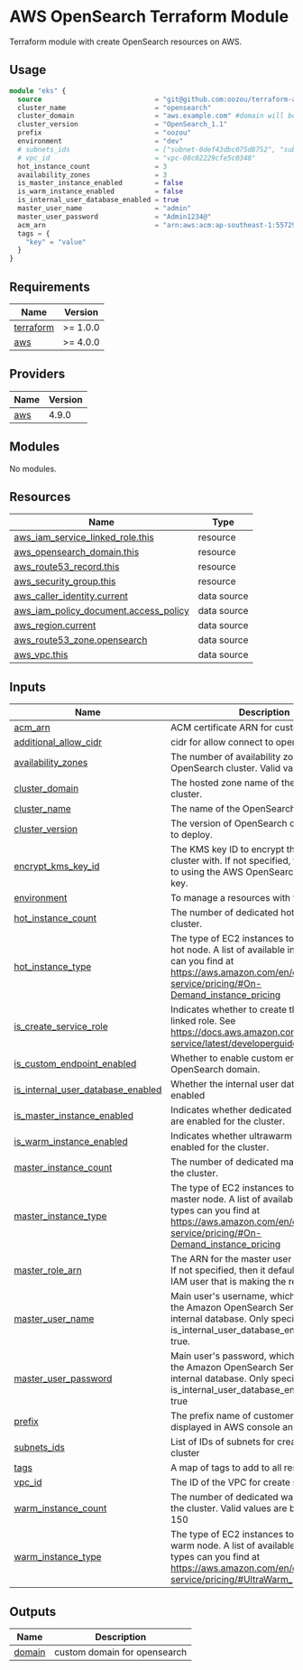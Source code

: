 # AWS OpenSearch Terraform Module

Terraform module with create OpenSearch resources on AWS.

## Usage

```terraform
module "eks" {
  source                            = "git@github.com:oozou/terraform-aws-opensearch.git?ref=develop"
  cluster_name                      = "opensearch"
  cluster_domain                    = "aws.example.com" #domain will be opensearch.aws.example.com
  cluster_version                   = "OpenSearch_1.1"
  prefix                            = "oozou"
  environment                       = "dev"
  # subnets_ids                     = ["subnet-0def43dbc075d8752", "subnet-0972a6a0d8662f4f0", "subnet-086850caacfacff7f"]
  # vpc_id                          = "vpc-08c02229cfe5c0348"
  hot_instance_count                = 3
  availability_zones                = 3
  is_master_instance_enabled        = false
  is_warm_instance_enabled          = false
  is_internal_user_database_enabled = true
  master_user_name                  = "admin"
  master_user_password              = "Admin1234@"
  acm_arn                           = "arn:aws:acm:ap-southeast-1:557291035693:certificate/dda9fd68-88e0-4a7b-8f7e-29a94c10ae58"
  tags = {
    "key" = "value"
  }
}
```

<!-- BEGIN_TF_DOCS -->
## Requirements

| Name | Version |
|------|---------|
| <a name="requirement_terraform"></a> [terraform](#requirement\_terraform) | >= 1.0.0 |
| <a name="requirement_aws"></a> [aws](#requirement\_aws) | >= 4.0.0 |

## Providers

| Name | Version |
|------|---------|
| <a name="provider_aws"></a> [aws](#provider\_aws) | 4.9.0 |

## Modules

No modules.

## Resources

| Name | Type |
|------|------|
| [aws_iam_service_linked_role.this](https://registry.terraform.io/providers/hashicorp/aws/latest/docs/resources/iam_service_linked_role) | resource |
| [aws_opensearch_domain.this](https://registry.terraform.io/providers/hashicorp/aws/latest/docs/resources/opensearch_domain) | resource |
| [aws_route53_record.this](https://registry.terraform.io/providers/hashicorp/aws/latest/docs/resources/route53_record) | resource |
| [aws_security_group.this](https://registry.terraform.io/providers/hashicorp/aws/latest/docs/resources/security_group) | resource |
| [aws_caller_identity.current](https://registry.terraform.io/providers/hashicorp/aws/latest/docs/data-sources/caller_identity) | data source |
| [aws_iam_policy_document.access_policy](https://registry.terraform.io/providers/hashicorp/aws/latest/docs/data-sources/iam_policy_document) | data source |
| [aws_region.current](https://registry.terraform.io/providers/hashicorp/aws/latest/docs/data-sources/region) | data source |
| [aws_route53_zone.opensearch](https://registry.terraform.io/providers/hashicorp/aws/latest/docs/data-sources/route53_zone) | data source |
| [aws_vpc.this](https://registry.terraform.io/providers/hashicorp/aws/latest/docs/data-sources/vpc) | data source |

## Inputs

| Name | Description | Type | Default | Required |
|------|-------------|------|---------|:--------:|
| <a name="input_acm_arn"></a> [acm\_arn](#input\_acm\_arn) | ACM certificate ARN for custom endpoint. | `string` | `""` | no |
| <a name="input_additional_allow_cidr"></a> [additional\_allow\_cidr](#input\_additional\_allow\_cidr) | cidr for allow connect to opensearch | `list(string)` | `[]` | no |
| <a name="input_availability_zones"></a> [availability\_zones](#input\_availability\_zones) | The number of availability zones for the OpenSearch cluster. Valid values: 1, 2 or 3. | `number` | `3` | no |
| <a name="input_cluster_domain"></a> [cluster\_domain](#input\_cluster\_domain) | The hosted zone name of the OpenSearch cluster. | `string` | n/a | yes |
| <a name="input_cluster_name"></a> [cluster\_name](#input\_cluster\_name) | The name of the OpenSearch cluster. | `string` | `"opensearch"` | no |
| <a name="input_cluster_version"></a> [cluster\_version](#input\_cluster\_version) | The version of OpenSearch or Elasticsearch to deploy. | `string` | `""` | no |
| <a name="input_encrypt_kms_key_id"></a> [encrypt\_kms\_key\_id](#input\_encrypt\_kms\_key\_id) | The KMS key ID to encrypt the OpenSearch cluster with. If not specified, then it defaults to using the AWS OpenSearch Service KMS key. | `string` | `""` | no |
| <a name="input_environment"></a> [environment](#input\_environment) | To manage a resources with tags | `string` | n/a | yes |
| <a name="input_hot_instance_count"></a> [hot\_instance\_count](#input\_hot\_instance\_count) | The number of dedicated hot nodes in the cluster. | `number` | `1` | no |
| <a name="input_hot_instance_type"></a> [hot\_instance\_type](#input\_hot\_instance\_type) | The type of EC2 instances to run for each hot node. A list of available instance types can you find at https://aws.amazon.com/en/opensearch-service/pricing/#On-Demand_instance_pricing | `string` | `"r6gd.large.search"` | no |
| <a name="input_is_create_service_role"></a> [is\_create\_service\_role](#input\_is\_create\_service\_role) | Indicates whether to create the service-linked role. See https://docs.aws.amazon.com/opensearch-service/latest/developerguide/slr.html | `bool` | `true` | no |
| <a name="input_is_custom_endpoint_enabled"></a> [is\_custom\_endpoint\_enabled](#input\_is\_custom\_endpoint\_enabled) | Whether to enable custom endpoint for the OpenSearch domain. | `bool` | `true` | no |
| <a name="input_is_internal_user_database_enabled"></a> [is\_internal\_user\_database\_enabled](#input\_is\_internal\_user\_database\_enabled) | Whether the internal user database is enabled | `bool` | `false` | no |
| <a name="input_is_master_instance_enabled"></a> [is\_master\_instance\_enabled](#input\_is\_master\_instance\_enabled) | Indicates whether dedicated master nodes are enabled for the cluster. | `bool` | `false` | no |
| <a name="input_is_warm_instance_enabled"></a> [is\_warm\_instance\_enabled](#input\_is\_warm\_instance\_enabled) | Indicates whether ultrawarm nodes are enabled for the cluster. | `bool` | `true` | no |
| <a name="input_master_instance_count"></a> [master\_instance\_count](#input\_master\_instance\_count) | The number of dedicated master nodes in the cluster. | `number` | `3` | no |
| <a name="input_master_instance_type"></a> [master\_instance\_type](#input\_master\_instance\_type) | The type of EC2 instances to run for each master node. A list of available instance types can you find at https://aws.amazon.com/en/opensearch-service/pricing/#On-Demand_instance_pricing | `string` | `"r6gd.large.search"` | no |
| <a name="input_master_role_arn"></a> [master\_role\_arn](#input\_master\_role\_arn) | The ARN for the master user of the cluster. If not specified, then it defaults to using the IAM user that is making the request. | `string` | `null` | no |
| <a name="input_master_user_name"></a> [master\_user\_name](#input\_master\_user\_name) | Main user's username, which is stored in the Amazon OpenSearch Service domain's internal database. Only specify if is\_internal\_user\_database\_enabled is set to true. | `string` | `null` | no |
| <a name="input_master_user_password"></a> [master\_user\_password](#input\_master\_user\_password) | Main user's password, which is stored in the Amazon OpenSearch Service domain's internal database. Only specify if is\_internal\_user\_database\_enabled is set to true | `string` | `null` | no |
| <a name="input_prefix"></a> [prefix](#input\_prefix) | The prefix name of customer to be displayed in AWS console and resource | `string` | n/a | yes |
| <a name="input_subnets_ids"></a> [subnets\_ids](#input\_subnets\_ids) | List of IDs of subnets for create opensearch cluster | `list(string)` | `null` | no |
| <a name="input_tags"></a> [tags](#input\_tags) | A map of tags to add to all resources. | `map(string)` | `{}` | no |
| <a name="input_vpc_id"></a> [vpc\_id](#input\_vpc\_id) | The ID of the VPC for create security group | `string` | `null` | no |
| <a name="input_warm_instance_count"></a> [warm\_instance\_count](#input\_warm\_instance\_count) | The number of dedicated warm nodes in the cluster. Valid values are between 2 and 150 | `number` | `3` | no |
| <a name="input_warm_instance_type"></a> [warm\_instance\_type](#input\_warm\_instance\_type) | The type of EC2 instances to run for each warm node. A list of available instance types can you find at https://aws.amazon.com/en/elasticsearch-service/pricing/#UltraWarm_pricing | `string` | `"ultrawarm1.medium.search"` | no |

## Outputs

| Name | Description |
|------|-------------|
| <a name="output_domain"></a> [domain](#output\_domain) | custom domain for opensearch |
<!-- END_TF_DOCS -->
